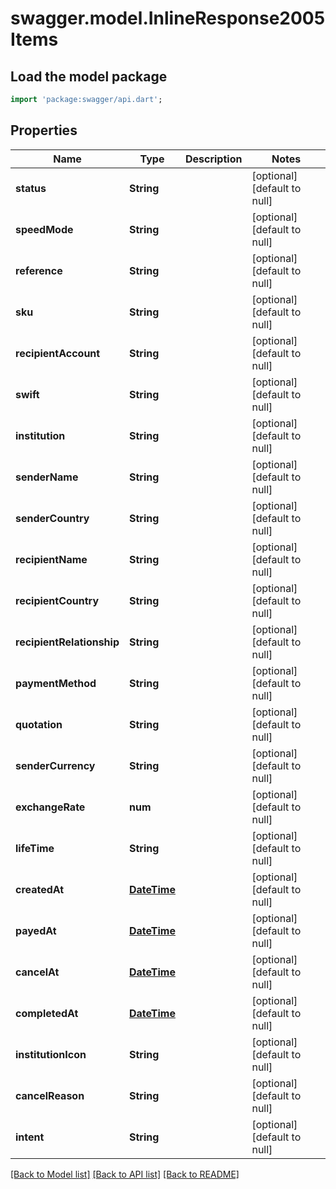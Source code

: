 # swagger.model.InlineResponse2005Items

## Load the model package
```dart
import 'package:swagger/api.dart';
```

## Properties
Name | Type | Description | Notes
------------ | ------------- | ------------- | -------------
**status** | **String** |  | [optional] [default to null]
**speedMode** | **String** |  | [optional] [default to null]
**reference** | **String** |  | [optional] [default to null]
**sku** | **String** |  | [optional] [default to null]
**recipientAccount** | **String** |  | [optional] [default to null]
**swift** | **String** |  | [optional] [default to null]
**institution** | **String** |  | [optional] [default to null]
**senderName** | **String** |  | [optional] [default to null]
**senderCountry** | **String** |  | [optional] [default to null]
**recipientName** | **String** |  | [optional] [default to null]
**recipientCountry** | **String** |  | [optional] [default to null]
**recipientRelationship** | **String** |  | [optional] [default to null]
**paymentMethod** | **String** |  | [optional] [default to null]
**quotation** | **String** |  | [optional] [default to null]
**senderCurrency** | **String** |  | [optional] [default to null]
**exchangeRate** | **num** |  | [optional] [default to null]
**lifeTime** | **String** |  | [optional] [default to null]
**createdAt** | [**DateTime**](DateTime.md) |  | [optional] [default to null]
**payedAt** | [**DateTime**](DateTime.md) |  | [optional] [default to null]
**cancelAt** | [**DateTime**](DateTime.md) |  | [optional] [default to null]
**completedAt** | [**DateTime**](DateTime.md) |  | [optional] [default to null]
**institutionIcon** | **String** |  | [optional] [default to null]
**cancelReason** | **String** |  | [optional] [default to null]
**intent** | **String** |  | [optional] [default to null]

[[Back to Model list]](../README.md#documentation-for-models) [[Back to API list]](../README.md#documentation-for-api-endpoints) [[Back to README]](../README.md)


